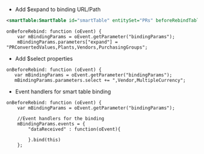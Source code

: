 - Add $expand to binding URL/Path

```xml
<smartTable:SmartTable id="smartTable" entitySet="PRs" beforeRebindTable=".onBeforeRebind">
```

```
onBeforeRebind: function (oEvent) {
    var mBindingParams = oEvent.getParameter("bindingParams");
    mBindingParams.parameters["expand"] = "PRConvertedValues,Plants,Vendors,PurchasingGroups";
```

- Add $select properties
```
onBeforeRebind: function (oEvent) {
   var mBindingParams = oEvent.getParameter("bindingParams");
   mBindingParams.parameters.select += ",Vendor,MultipleCurrency";
```

- Event handlers for smart table binding
```
onBeforeRebind: function (oEvent) {
	var mBindingParams = oEvent.getParameter("bindingParams");
	
	//Event handlers for the binding
	mBindingParams.events = {
		"dataReceived" : function(oEvent){

		}.bind(this)
	};
   
```
